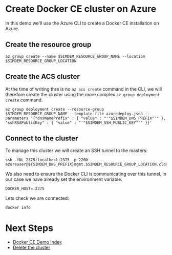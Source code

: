 # Create Docker CE cluster on Azure

In this demo we'll use the Azure CLI to create a Docker CE
installation on Azure.

## Create the resource group

```
az group create --name $SIMDEM_RESOURCE_GROUP_NAME --location $SIMDEM_RESOURCE_GROUP_LOCATION
```

## Create the ACS cluster

At the time of writing thre is no `az acs create` command in the CLI,
we will therefore create the cluster using the more complex `az group
deployment create` command.

```
az group deployment create --resource-group $SIMDEM_RESOURCE_GROUP_NAME --template-file azuredeploy.json --parameters '{"dnsNamePrefix" : { "value" : "'"$SIMDEM_DNS_PREFIX"'" }, "sshRSAPublicKey" : { "value" : "'"$SIMDEM_SSH_PUBLIC_KEY"'" }}'
```

## Connect to the cluster

To manage this cluster we will create an SSH tunnel to the masters:

```
ssh -fNL 2375:localhost:2375 -p 2200 azureuser@${SIMDEM_DNS_PREFIX}mgmt.$SIMDEM_RESOURCE_GROUP_LOCATION.cloudapp.azure.com
```

We also need to ensure the Docker CLI is communicating over this tunnel, in our case we have already set the environment variable:

```
DOCKER_HOST=:2375
```

Lets check we are connected:

```
docker info
```

# Next Steps

  * [Docker CE Demo Index](../README.md)
  * [Delete the cluster](../cleanup/README.md)

